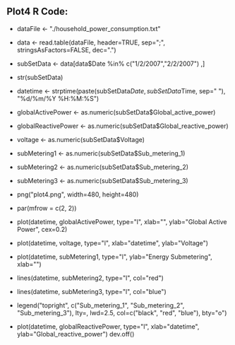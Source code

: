 ## Plot4 R Code:

* dataFile <- "./household_power_consumption.txt"
* data <- read.table(dataFile, header=TRUE, sep=";", stringsAsFactors=FALSE, dec=".")
* subSetData <- data[data$Date %in% c("1/2/2007","2/2/2007") ,]
* str(subSetData)
* datetime <- strptime(paste(subSetData$Date, subSetData$Time, sep=" "), "%d/%m/%Y %H:%M:%S") 
* globalActivePower <- as.numeric(subSetData$Global_active_power)
* globalReactivePower <- as.numeric(subSetData$Global_reactive_power)
* voltage <- as.numeric(subSetData$Voltage)
* subMetering1 <- as.numeric(subSetData$Sub_metering_1)
* subMetering2 <- as.numeric(subSetData$Sub_metering_2)
* subMetering3 <- as.numeric(subSetData$Sub_metering_3)

* png("plot4.png", width=480, height=480)
* par(mfrow = c(2, 2)) 
* plot(datetime, globalActivePower, type="l", xlab="", ylab="Global Active Power", cex=0.2)
* plot(datetime, voltage, type="l", xlab="datetime", ylab="Voltage")
* plot(datetime, subMetering1, type="l", ylab="Energy Submetering", xlab="")
* lines(datetime, subMetering2, type="l", col="red")
* lines(datetime, subMetering3, type="l", col="blue")
* legend("topright", c("Sub_metering_1", "Sub_metering_2", "Sub_metering_3"), lty=, lwd=2.5, col=c("black", "red", "blue"), bty="o")
* plot(datetime, globalReactivePower, type="l", xlab="datetime", ylab="Global_reactive_power")
 dev.off()